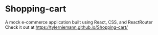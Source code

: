 # Shopping-cart
A mock e-commerce application built using React, CSS, and ReactRouter
Check it out at https://tylerniemann.github.io/Shopping-cart/
